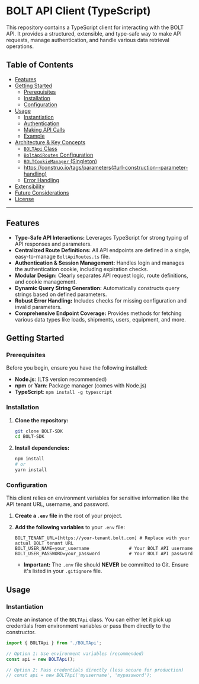 # BOLT API Client (TypeScript)

This repository contains a TypeScript client for interacting with the BOLT API. It provides a structured, extensible, and type-safe way to make API requests, manage authentication, and handle various data retrieval operations.

## Table of Contents

-   [Features](#features)
-   [Getting Started](#getting-started)
    -   [Prerequisites](#prerequisites)
    -   [Installation](#installation)
    -   [Configuration](#configuration)
-   [Usage](#usage)
    -   [Instantiation](#instantiation)
    -   [Authentication](#authentication)
    -   [Making API Calls](#making-api-calls)
    -   [Example](#example)
-   [Architecture & Key Concepts](#architecture--key-concepts)
    -   [`BOLTApi` Class](#boltapi-class)
    -   [`BoltApiRoutes` Configuration](#boltapiroutes-configuration)
    -   [`BOLTCookieManager` (Singleton)](#boltcookiemanager-singleton)
    -   https://construo.io/tags/parameters(#url-construction--parameter-handling)
    -   [Error Handling](#error-handling)
-   [Extensibility](#extensibility)
-   [Future Considerations](#future-considerations)
-   [License](#license)

---

## Features

* **Type-Safe API Interactions:** Leverages TypeScript for strong typing of API responses and parameters.
* **Centralized Route Definitions:** All API endpoints are defined in a single, easy-to-manage `BoltApiRoutes.ts` file.
* **Authentication & Session Management:** Handles login and manages the authentication cookie, including expiration checks.
* **Modular Design:** Clearly separates API request logic, route definitions, and cookie management.
* **Dynamic Query String Generation:** Automatically constructs query strings based on defined parameters.
* **Robust Error Handling:** Includes checks for missing configuration and invalid parameters.
* **Comprehensive Endpoint Coverage:** Provides methods for fetching various data types like loads, shipments, users, equipment, and more.

## Getting Started

### Prerequisites

Before you begin, ensure you have the following installed:

* **Node.js**: (LTS version recommended)
* **npm** or **Yarn**: Package manager (comes with Node.js)
* **TypeScript**: `npm install -g typescript`

### Installation

1.  **Clone the repository:**
    ```bash
    git clone BOLT-SDK
    cd BOLT-SDK
    ```
2.  **Install dependencies:**
    ```bash
    npm install
    # or
    yarn install
    ```

### Configuration

This client relies on environment variables for sensitive information like the API tenant URL, username, and password.

1.  **Create a `.env` file** in the root of your project.
2.  **Add the following variables** to your `.env` file:

    ```
    BOLT_TENANT_URL=[https://your-tenant.bolt.com] # Replace with your actual BOLT tenant URL
    BOLT_USER_NAME=your_username               # Your BOLT API username
    BOLT_USER_PASSWORD=your_password           # Your BOLT API password
    ```
    * **Important:** The `.env` file should **NEVER** be committed to Git. Ensure it's listed in your `.gitignore` file.

## Usage

### Instantiation

Create an instance of the `BOLTApi` class. You can either let it pick up credentials from environment variables or pass them directly to the constructor.

```typescript
import { BOLTApi } from './BOLTApi';

// Option 1: Use environment variables (recommended)
const api = new BOLTApi();

// Option 2: Pass credentials directly (less secure for production)
// const api = new BOLTApi('myusername', 'mypassword');